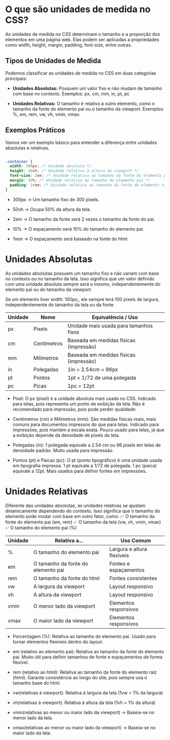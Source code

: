 # O que são unidades de medida no CSS?

As unidades de medida no CSS determinam o tamanho e a proporção dos elementos em uma página web. Elas podem ser aplicadas a propriedades como width, height, margin, padding, font-size, entre outras.

## Tipos de Unidades de Medida

Podemos classificar as unidades de medida no CSS em duas categorias principais:

- **Unidades Absolutas:** Possuem um valor fixo e não mudam de tamanho com base no contexto. Exemplos: px, cm, mm, in, pt, pc

- **Unidades Relativas:** O tamanho é relativo a outro elemento, como o tamanho da fonte do elemento pai ou o tamanho da viewport. Exemplos: %, em, rem, vw, vh, vmin, vmax.

## Exemplos Práticos

Vamos ver um exemplo básico para entender a diferença entre unidades absolutas e relativas.

``` CSS

.container {
  width: 300px; /* Unidade absoluta */
  height: 50vh; /* Unidade relativa à altura da viewport */
  font-size: 2em; /* Unidade relativa ao tamanho da fonte do elemento pai */
  margin: 10%; /* Unidade relativa ao tamanho do elemento pai */
  padding: 1rem; /* Unidade relativa ao tamanho da fonte do elemento raiz */
}

```

- 300px → Um tamanho fixo de 300 pixels.

- 50vh → Ocupa 50% da altura da tela.

- 2em → O tamanho da fonte será 2 vezes o tamanho da fonte do pai.

- 10% → O espaçamento será 10% do tamanho do elemento pai.

- 1rem → O espaçamento será baseado na fonte do html.


# Unidades Absolutas

As unidades absolutas possuem um tamanho fixo e não variam com base no contexto ou no tamanho da tela. Isso significa que um valor definido com uma unidade absoluta sempre será o mesmo, independentemente do elemento pai ou do tamanho da viewport.

Se um elemento tiver width: 100px;, ele sempre terá 100 pixels de largura, independentemente do tamanho da tela ou da fonte.

| **Unidade** | **Nome**    | **Equivalência / Uso**                 |
|-------------|-------------|----------------------------------------|
| px          | Pixels      | Unidade mais usada para tamanhos fixos |
| cm          | Centímetros | Baseada em medidas físicas (impressão) |
| mm          | Milímetros  | Baseada em medidas físicas (impressão) |
| in          | Polegadas   | 1in = 2.54cm = 96px                    |
| pt          | Pontos      | 1pt = 1/72 de uma polegada             |
| pc          | Picas       | 1pc = 12pt                             |

- Píxel: O px (pixel) é a unidade absoluta mais usada no CSS. Indicado para telas, pois representa um ponto de exibição da tela. Não é recomendado para impressão, pois pode perder qualidade.

- Centímetros (cm) e Milímetros (mm): São medidas físicas reais, mais comuns para documentos impressos do que para telas. Indicado para impressões, pois mantém a escala exata. Pouco usado para telas, já que a exibição depende da densidade de pixels da tela.

- Polegadas (in): 1 polegada equivale a 2.54 cm ou 96 pixels em telas de densidade padrão. Muito usada para impressão.

- Pontos (pt) e Paicas (pc): O pt (ponto tipográfico) é uma unidade usada em tipografia impressa. 1 pt equivale a 1/72 de polegada. 1 pc (paica) equivale a 12pt. Mais usados para definir fontes em impressões.

# Unidades Relativas

Diferente das unidades absolutas, as unidades relativas se ajustam dinamicamente dependendo do contexto. Isso significa que o tamanho do elemento pode mudar com base em outro fator, como:
✅ O tamanho da fonte do elemento pai (em, rem)
✅ O tamanho da tela (vw, vh, vmin, vmax)
✅ O tamanho do elemento pai (%)

| **Unidade** | **Relativa a...**                  | **Uso Comum**              |
|-------------|------------------------------------|----------------------------|
| %           | O tamanho do elemento pai          | Largura e altura flexíveis |
| em          | O tamanho da fonte do elemento pai | Fontes e espaçamentos      |
| rem         | O tamanho da fonte do html         | Fontes consistentes        |
| vw          | A largura da viewport              | Layout responsivo          |
| vh          | A altura da viewport               | Layout responsivo          |
| vmin        | O menor lado da viewport           | Elementos responsivos      |
| vmax        | O maior lado da viewport           | Elementos responsivos      |

- Porcentagem (%): Relativa ao tamanho do elemento pai. Usado para tornar elementos flexíveis dentro do layout.

- em (relativo ao elemento pai): Relativa ao tamanho da fonte do elemento pai. Muito útil para definir tamanhos de fonte e espaçamentos de forma flexível.

- rem (relativo ao html): Relativa ao tamanho da fonte do elemento raiz (html). Garante consistência ao longo do site, pois sempre usa o tamanho base do html.

- vw(relativas à viewport): Relativa à largura da tela (1vw = 1% da largura)

- vh(relativas à viewport): Relativa à altura da tela (1vh = 1% da altura)

- vmin(relativas ao menor ou maior lado da viewport) → Baseia-se no menor lado da tela.

- vmax(relativas ao menor ou maior lado da viewport) → Baseia-se no maior lado da tela.